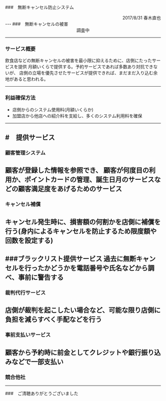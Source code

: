 ###　無断キャンセル防止システム
  
  
<div style="text-align: right;">
2017/8/31 春木直也
</div>
---
###　無断キャンセルの被害
 
 
<div style="text-align: center;">
調査中
</div>

---
### サービス概要
  
飲食店などの無断キャンセルの被害を最小限に抑えるために、店側にたったサービスを提供
月額いくらで提供する。予約サービスであれば多数あり対抗できないが、 
店側の立場を優先させたサービスが提供できれば、まだまだ入り込む余地があると思われる。
  
---
### 利益確保方法
    
* 店側からのシステム使用料(月額いくらか)  
* 加盟店から他店への紹介料を支給し、多くのシステム利用料を確保  
  
---
#　提供サービス
---
### 顧客管理システム
顧客が登録した情報を参照でき、
顧客が何度目の利用か、ポイントカードの管理、誕生日月のサービスなどの顧客満足度をあげるためのサービス
---
### キャンセル補償
キャンセル発生時に、損害額の何割かを店側に補償を行う(身内によるキャンセルを防止するため限度額や回数を設定する)
---
###ブラックリスト提供サービス
過去に無断キャンセルを行ったかどうかを電話番号や氏名などから調べ、事前に警告する
---
### 裁判代行サービス
店側が裁判を起こしたい場合など、可能な限り店側に負担を減らすべく手配などを行う
---
### 事前支払いサービス
顧客から予約時に前金としてクレジットや銀行振り込みなどで一部支払い
---
### 競合他社
---

###　ご清聴ありがとうございました
